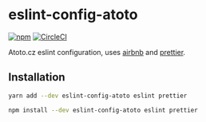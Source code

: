 # eslint-config-atoto

[![npm](https://img.shields.io/npm/v/eslint-config-atoto.svg)](https://www.npmjs.com/package/eslint-config-atoto)
[![CircleCI](https://circleci.com/gh/atotocz/eslint-config-atoto/tree/master.svg?style=svg&circle-token=0317b4a58589aabe8f9f58cbf264bc5889a59e11)](https://circleci.com/gh/atotocz/eslint-config-atoto/tree/master)

Atoto.cz eslint configuration, uses [airbnb](https://www.npmjs.com/package/eslint-config-airbnb) and [prettier](https://github.com/prettier/prettier).

## Installation

```sh
yarn add --dev eslint-config-atoto eslint prettier

npm install --dev eslint-config-atoto eslint prettier
```
